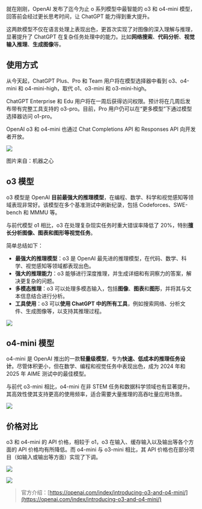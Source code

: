 就在刚刚，OpenAI 发布了迄今为止 o 系列模型中最智能的 o3 和 o4-mini 模型，回答前会经过更长思考时间，让 ChatGPT 能力得到重大提升。

这两款模型不仅在语言处理上表现出色，更首次实现了对图像的深入理解与推理，显著提升了 ChatGPT 在复杂任务处理中的能力。比如**网络搜索**、**代码分析**、**视觉输入推理**、**生成图像**等。

## 使用方式

从今天起，ChatGPT Plus、Pro 和 Team 用户将在模型选择器中看到 o3、o4-mini 和 o4-mini-high，取代 o1、o3-mini 和 o3-mini-high。

ChatGPT Enterprise 和 Edu 用户将在一周后获得访问权限。预计将在几周后发布带有完整工具支持的 o3-pro。目前，Pro 用户仍可以在“更多模型”下通过模型选择器访问 o1-pro。

OpenAI o3 和 o4-mini 也通过 Chat Completions API 和 Responses API 向开发者开放。

![](https://cdn.nlark.com/yuque/0/2025/png/186051/1744848033895-54d01103-df1b-4c78-97a8-b7dc41b5e8e2.png)

图片来自：机器之心

## o3 模型

o3 模型是 OpenAI **目前最强大的推理模型**，在编程、数学、科学和视觉感知等领域表现非常好。该模型在多个基准测试中刷新纪录，包括 Codeforces、SWE-bench 和 MMMU 等。

与前代模型 o1 相比，o3 在处理复杂现实任务时重大错误率降低了 20%，特别**擅长分析图像、图表和图形等视觉任务**。

简单总结如下：

- **最强大的推理模型**：o3 是 OpenAI 最先进的推理模型，在代码、数学、科学、视觉感知等领域都表现出色。
- **强大的推理能力**：o3 能够进行深度推理，并生成详细和有洞察力的答案，解决更复杂的问题。
- **多模态推理**：o3 可以处理多模态输入，包括**图像**、**图表**和**图形**，并将其与文本信息结合进行分析。
- **工具使用**：o3 可以**使用 ChatGPT 中的所有工具**，例如搜索网络、分析文件、生成图像等，以支持其推理过程。

![](https://cdn.nlark.com/yuque/0/2025/png/186051/1744847854956-fbd30546-b9cd-42e5-8dec-bc55c0e2cce4.png)

## o4-mini 模型

o4-mini 是 OpenAI 推出的一款**轻量级模型**，专为**快速、低成本的推理任务设计**。尽管体积更小，但在数学、编程和视觉任务中表现出色，成为 2024 年和 2025 年 AIME 测试中的最佳模型。

与前代 o3-mini 相比，o4-mini 在非 STEM 任务和数据科学领域也有显著提升。其高效性使其支持更高的使用频率，适合需要大量推理的高吞吐量应用场景。

![](https://cdn.nlark.com/yuque/0/2025/png/186051/1744847840874-5b1a9623-b27c-4994-8126-ee8c902dbe09.png)

## 价格对比

o3 和 o4-mini 的 API 价格，相较于 o1，o3 在输入、缓存输入以及输出等各个方面的 API 价格均有所降低。而 o4-mini 与 o3-mini 相比，其 API 价格也在部分项目（如输入或输出等方面）实现了下调。

![](https://cdn.nlark.com/yuque/0/2025/png/186051/1744848387539-2f1e2e8c-127d-4901-ad5c-49f7204249d1.png)

![](https://cdn.nlark.com/yuque/0/2025/png/186051/1744848460439-19e23450-5a3b-4bb2-812a-494b18fed573.png)

> 官方介绍：[https://openai.com/index/introducing-o3-and-o4-mini/](https://openai.com/index/introducing-o3-and-o4-mini/)
